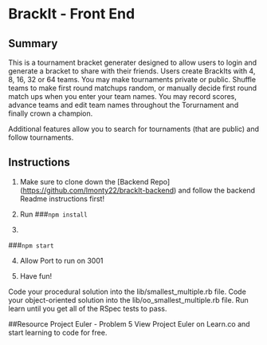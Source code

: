 # BrackIt - Front End

## Summary

This is a tournament bracket generater designed to allow users to login and generate a bracket to share with their friends. Users create BrackIts with 4, 8, 16, 32 or 64 teams. You may make tournaments private or public. Shuffle teams to make first round matchups random, or manually decide first round match ups when you enter your team names. You may record scores, advance teams and edit team names throughout the Torurnament and finally crown a champion. 

Additional features allow you to search for tournaments (that are public) and follow tournaments. 

## Instructions

1. Make sure to clone down the [Backend Repo] (https://github.com/lmonty22/brackIt-backend) and follow the backend Readme instructions first!

2. Run 
###`npm install`

3.
###`npm start`

4. Allow Port to run on 3001

5. Have fun! 



Code your procedural solution into the lib/smallest_multiple.rb file.
Code your object-oriented solution into the lib/oo_smallest_multiple.rb file.
Run learn until you get all of the RSpec tests to pass.

##Resource
Project Euler - Problem 5
View Project Euler on Learn.co and start learning to code for free.
